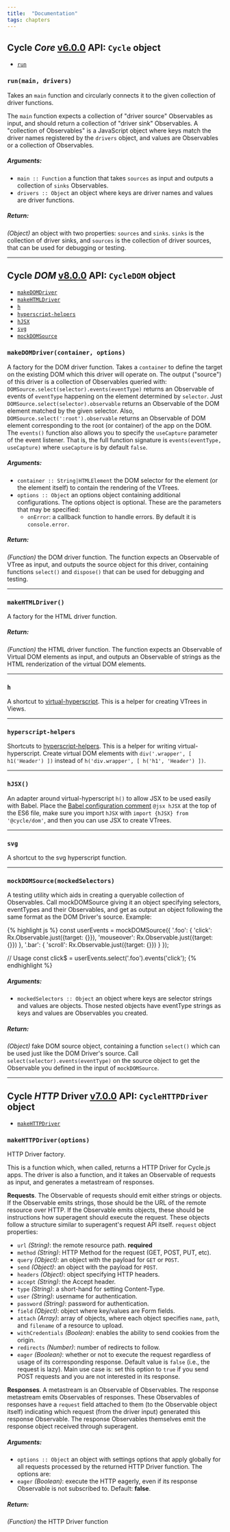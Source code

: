```yaml
---
title:  "Documentation"
tags: chapters
---
```


## Cycle *Core* [v6.0.0](https://github.com/cyclejs/cycle-core/releases/tag/v6.0.0) API: `Cycle` object

- [`run`](#run)

### <a id="run"></a> `run(main, drivers)`

Takes an `main` function and circularly connects it to the given collection
of driver functions.

The `main` function expects a collection of "driver source" Observables
as input, and should return a collection of "driver sink" Observables.
A "collection of Observables" is a JavaScript object where
keys match the driver names registered by the `drivers` object, and values
are Observables or a collection of Observables.

##### Arguments:

- `main :: Function` a function that takes `sources` as input and outputs a collection of `sinks` Observables.
- `drivers :: Object` an object where keys are driver names and values are driver functions.

##### Return:

*(Object)* an object with two properties: `sources` and `sinks`. `sinks` is the collection of driver sinks, and `sources` is the collection
of driver sources, that can be used for debugging or testing.

- - -

## Cycle *DOM* [v8.0.0](https://github.com/cyclejs/cycle-dom/releases/tag/v8.0.0) API: `CycleDOM` object

- [`makeDOMDriver`](#makeDOMDriver)
- [`makeHTMLDriver`](#makeHTMLDriver)
- [`h`](#h)
- [`hyperscript-helpers`](#hyperscript-helpers)
- [`hJSX`](#hJSX)
- [`svg`](#svg)
- [`mockDOMSource`](#mockDOMSource)

### <a id="makeDOMDriver"></a> `makeDOMDriver(container, options)`

A factory for the DOM driver function. Takes a `container` to define the
target on the existing DOM which this driver will operate on. The output
("source") of this driver is a collection of Observables queried with:
`DOMSource.select(selector).events(eventType)` returns an Observable of
events of `eventType` happening on the element determined by `selector`.
Just `DOMSource.select(selector).observable` returns an Observable of the
DOM element matched by the given selector. Also,
`DOMSource.select(':root').observable` returns an Observable of DOM element
corresponding to the root (or container) of the app on the DOM. The
`events()` function also allows you to specify the `useCapture` parameter
of the event listener. That is, the full function signature is
`events(eventType, useCapture)` where `useCapture` is by default `false`.

##### Arguments:

- `container :: String|HTMLElement` the DOM selector for the element (or the element itself) to contain the rendering of the VTrees.
- `options :: Object` an options object containing additional configurations. The options object is optional. These are the parameters
that may be specified:
  - `onError`: a callback function to handle errors. By default it is
  `console.error`.

##### Return:

*(Function)* the DOM driver function. The function expects an Observable of VTree as input, and outputs the source object for this
driver, containing functions `select()` and `dispose()` that can be used
for debugging and testing.

- - -

### <a id="makeHTMLDriver"></a> `makeHTMLDriver()`

A factory for the HTML driver function.

##### Return:

*(Function)* the HTML driver function. The function expects an Observable of Virtual DOM elements as input, and outputs an Observable of
strings as the HTML renderization of the virtual DOM elements.

- - -

### <a id="h"></a> `h`

A shortcut to [virtual-hyperscript](
https://github.com/Matt-Esch/virtual-dom/tree/master/virtual-hyperscript).
This is a helper for creating VTrees in Views.

- - -

### <a id="hyperscript-helpers"></a> `hyperscript-helpers`

Shortcuts to
[hyperscript-helpers](https://github.com/ohanhi/hyperscript-helpers).
This is a helper for writing virtual-hyperscript. Create virtual DOM
elements with `div('.wrapper', [ h1('Header') ])` instead of
`h('div.wrapper', [ h('h1', 'Header') ])`.

- - -

### <a id="hJSX"></a> `hJSX()`

An adapter around virtual-hyperscript `h()` to allow JSX to be used easily
with Babel. Place the [Babel configuration comment](
http://babeljs.io/docs/advanced/transformers/other/react/) `@jsx hJSX` at
the top of the ES6 file, make sure you import `hJSX` with
`import {hJSX} from '@cycle/dom'`, and then you can use JSX to create
VTrees.

- - -

### <a id="svg"></a> `svg`

A shortcut to the svg hyperscript function.

- - -

### <a id="mockDOMSource"></a> `mockDOMSource(mockedSelectors)`

A testing utility which aids in creating a queryable collection of
Observables. Call mockDOMSource giving it an object specifying selectors,
eventTypes and their Observables, and get as output an object following the
same format as the DOM Driver's source. Example:

{% highlight js %}
const userEvents = mockDOMSource({
  '.foo': {
    'click': Rx.Observable.just({target: {}}),
    'mouseover': Rx.Observable.just({target: {}})
  },
  '.bar': {
    'scroll': Rx.Observable.just({target: {}})
  }
});

// Usage
const click$ = userEvents.select('.foo').events('click');
{% endhighlight %}

##### Arguments:

- `mockedSelectors :: Object` an object where keys are selector strings and values are objects. Those nested objects have eventType strings as keys
and values are Observables you created.

##### Return:

*(Object)* fake DOM source object, containing a function `select()` which can be used just like the DOM Driver's source. Call
`select(selector).events(eventType)` on the source object to get the
Observable you defined in the input of `mockDOMSource`.

- - -

## Cycle *HTTP* Driver [v7.0.0](https://github.com/cyclejs/cycle-http-driver/releases/tag/v7.0.0) API: `CycleHTTPDriver` object

- [`makeHTTPDriver`](#makeHTTPDriver)

### <a id="makeHTTPDriver"></a> `makeHTTPDriver(options)`

HTTP Driver factory.

This is a function which, when called, returns a HTTP Driver for Cycle.js
apps. The driver is also a function, and it takes an Observable of requests
as input, and generates a metastream of responses.

**Requests**. The Observable of requests should emit either strings or
objects. If the Observable emits strings, those should be the URL of the
remote resource over HTTP. If the Observable emits objects, these should be
instructions how superagent should execute the request. These objects
follow a structure similar to superagent's request API itself.
`request` object properties:

- `url` *(String)*: the remote resource path. **required**
- `method` *(String)*: HTTP Method for the request (GET, POST, PUT, etc).
- `query` *(Object)*: an object with the payload for `GET` or `POST`.
- `send` *(Object)*: an object with the payload for `POST`.
- `headers` *(Object)*: object specifying HTTP headers.
- `accept` *(String)*: the Accept header.
- `type` *(String)*: a short-hand for setting Content-Type.
- `user` *(String)*: username for authentication.
- `password` *(String)*: password for authentication.
- `field` *(Object)*: object where key/values are Form fields.
- `attach` *(Array)*: array of objects, where each object specifies `name`,
`path`, and `filename` of a resource to upload.
- `withCredentials` *(Boolean)*: enables the ability to send cookies from
the origin.
- `redirects` *(Number)*: number of redirects to follow.
- `eager` *(Boolean)*: whether or not to execute the request regardless of
  usage of its corresponding response. Default value is `false` (i.e.,
  the request is lazy). Main use case is: set this option to `true` if you
  send POST requests and you are not interested in its response.

**Responses**. A metastream is an Observable of Observables. The response
metastream emits Observables of responses. These Observables of responses
have a `request` field attached to them (to the Observable object itself)
indicating which request (from the driver input) generated this response
Observable. The response Observables themselves emit the response object
received through superagent.

##### Arguments:

- `options :: Object` an object with settings options that apply globally for all requests processed by the returned HTTP Driver function. The
options are:
- `eager` *(Boolean)*: execute the HTTP eagerly, even if its
  response Observable is not subscribed to. Default: **false**.

##### Return:

*(Function)* the HTTP Driver function

